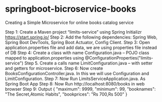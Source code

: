 # springboot-bicroservice-books
Creating a Simple Microservice for online books catalog service

Step 1: Create a Maven project “limits-service” using Spring Initializr https://start.spring.io/
Step 2: Add the following dependencies: Spring Web, Spring Boot DevTools, Spring Boot Actuator, Config Client.
Step 3: Open application.properties file and add data, we are using properties file instead of DB
Step 4: Create a class with name Configuration.java – POJO class mapped to application.properties  using @ConfigurationProperties("limits-service")
Step 5. Create a calls name LimitConfiguration.java – with setter and getters for microservice.
Step 6: Now create BooksConfigurationController.java. In this we will use Configuration and LimitConfiguration.
Step 7: Now Run LimitsServiceApplication.java.  As Spring Boot App
Step 8: Now Run http://localhost:8080/books in web browser
Step 9: Output
{
    "maximum": 9999,
    "minimum": 99,
    "booknames": "The Secret,Atomic Habits",
    "bookprices": "Rs 700,Rs 500"
}
